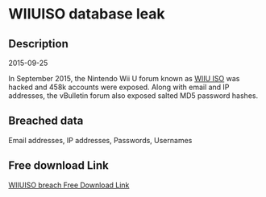 # WIIUISO database leak

## Description

2015-09-25

In September 2015, the Nintendo Wii U forum known as <a href="http://www.wiiuiso.com" target="_blank" rel="noopener">WIIU ISO</a> was hacked and 458k accounts were exposed. Along with email and IP addresses, the vBulletin forum also exposed salted MD5 password hashes.

## Breached data

Email addresses, IP addresses, Passwords, Usernames

## Free download Link

[WIIUISO breach Free Download Link](https://link-to.net/1229997/108.75404652996956/dynamic/?r=aHR0cHM6Ly93d3cubWVkaWFmaXJlLmNvbS92aWV3LzROVU1tNnpFMlJLZE1HWi93aWl1aXNvLmNvbS9maWxl)